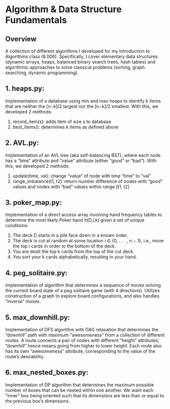 # Algorithm & Data Structure Fundamentals

## Overview
A collection of different algorithms I developed for my Introduction to Algorithms class (6.006). Specifically, I cover elementary data structures (dynamic arrays, heaps, balanced binary search trees, hash tables) and algorithmic approaches to solve classical problems (sorting, graph searching, dynamic programming).

## 1. heaps.py:
Implementation of a database using min and max heaps to identify k items that are neither the [n−k]/2 largest nor the [n−k]/2 smallest. With this, we developed 2 methods:
1. record_item(s): adds item of size s to database
2. best_items(): determines k items as defined above

## 2. AVL.py:
Implementation of an AVL tree (aka self-balancing BST), where each node has a “time” attribute and “value” attribute (either “good” or “bad”). With this, we developed 2 methods:
1. update(time, val): change “value” of node with time “time” to “val”
2. range_imbalance(t1, t2): return number difference of nodes with “good” values and nodes with “bad” values within range [t1, t2]

## 3. poker_map.py:
Implementation of a direct access array involving hand frequency tables to determine the most likely Poker hand h(D,i,k) given a set of unique conditions:
1. The deck D starts in a pile face down in a known order. 
2. The deck is cut at random at some location i ∈ {0, . . . , n − 1}, i.e., move the top i cards in order to the bottom of the deck. 
3. You are dealt the top k cards from the top of the cut deck. 
4. You sort your k cards alphabetically, resulting in your hand.

## 4. peg_solitaire.py:
Implementation of algorithm that determines a sequence of moves solving the current board state of a peg solitaire game (with 4 directions). Utilizes construction of a graph to explore board configurations, and also handles “inverse” moves.

## 5. max_downhill.py:
Implementation of DFS algorithm with DAG relaxation that determines the “downhill” path with maximum “awesomeness” from a collection of different routes. A route connects a pair of nodes with different “height” attributes; “downhill” hence means going from higher to lower height. Each route also has its own “awesomeness” attribute, corresponding to the value of the route’s desirability.

## 6. max_nested_boxes.py:
Implementation of DP algorithm that determines the maximum possible number of boxes that can be nested within one another. We want each “inner” box being oriented such that its dimensions are less than or equal to the previous box’s dimensions.
